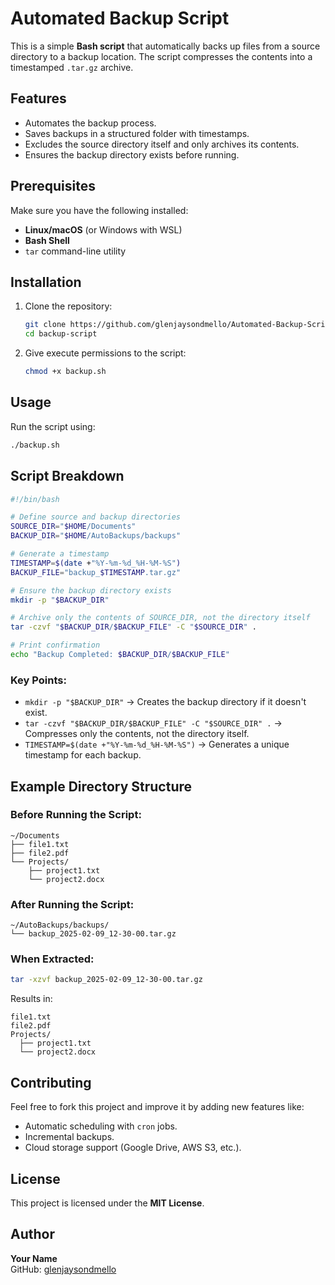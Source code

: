 # Automated Backup Script

This is a simple **Bash script** that automatically backs up files from a source directory to a backup location. The script compresses the contents into a timestamped `.tar.gz` archive.

## Features
- Automates the backup process.
- Saves backups in a structured folder with timestamps.
- Excludes the source directory itself and only archives its contents.
- Ensures the backup directory exists before running.

## Prerequisites
Make sure you have the following installed:
- **Linux/macOS** (or Windows with WSL)
- **Bash Shell**
- `tar` command-line utility

## Installation
1. Clone the repository:
   ```bash
   git clone https://github.com/glenjaysondmello/Automated-Backup-Script.git
   cd backup-script
   ```
2. Give execute permissions to the script:
   ```bash
   chmod +x backup.sh
   ```

## Usage
Run the script using:
```bash
./backup.sh
```

## Script Breakdown
```bash
#!/bin/bash

# Define source and backup directories
SOURCE_DIR="$HOME/Documents"
BACKUP_DIR="$HOME/AutoBackups/backups"

# Generate a timestamp
TIMESTAMP=$(date +"%Y-%m-%d_%H-%M-%S")
BACKUP_FILE="backup_$TIMESTAMP.tar.gz"

# Ensure the backup directory exists
mkdir -p "$BACKUP_DIR"

# Archive only the contents of SOURCE_DIR, not the directory itself
tar -czvf "$BACKUP_DIR/$BACKUP_FILE" -C "$SOURCE_DIR" .

# Print confirmation
echo "Backup Completed: $BACKUP_DIR/$BACKUP_FILE"
```

### Key Points:
- `mkdir -p "$BACKUP_DIR"` → Creates the backup directory if it doesn't exist.
- `tar -czvf "$BACKUP_DIR/$BACKUP_FILE" -C "$SOURCE_DIR" .` → Compresses only the contents, not the directory itself.
- `TIMESTAMP=$(date +"%Y-%m-%d_%H-%M-%S")` → Generates a unique timestamp for each backup.

## Example Directory Structure
### Before Running the Script:
```
~/Documents
├── file1.txt
├── file2.pdf
└── Projects/
    ├── project1.txt
    └── project2.docx
```

### After Running the Script:
```
~/AutoBackups/backups/
└── backup_2025-02-09_12-30-00.tar.gz
```

### When Extracted:
```bash
tar -xzvf backup_2025-02-09_12-30-00.tar.gz
```
Results in:
```
file1.txt
file2.pdf
Projects/
  ├── project1.txt
  └── project2.docx
```

## Contributing
Feel free to fork this project and improve it by adding new features like:
- Automatic scheduling with `cron` jobs.
- Incremental backups.
- Cloud storage support (Google Drive, AWS S3, etc.).

## License
This project is licensed under the **MIT License**.

## Author
**Your Name**  
GitHub: [glenjaysondmello](https://github.com/glenjaysondmello)
